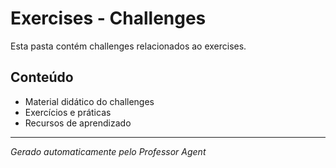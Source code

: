 # Exercises - Challenges

Esta pasta contém challenges relacionados ao exercises.

## Conteúdo
- Material didático do challenges
- Exercícios e práticas
- Recursos de aprendizado

---
*Gerado automaticamente pelo Professor Agent*
